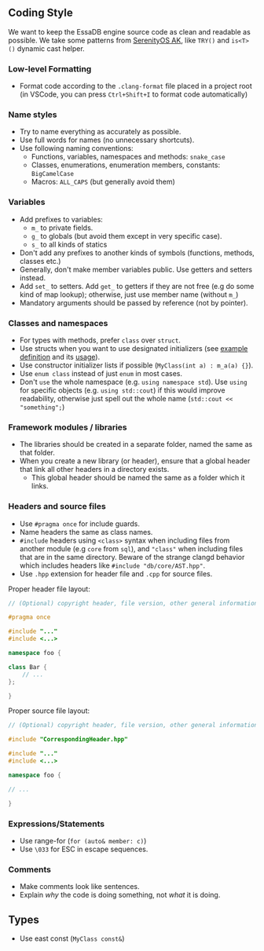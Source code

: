 ## Coding Style

We want to keep the EssaDB engine source code as clean and readable as possible. We take some patterns from [SerenityOS AK](https://github.com/SerenityOS/serenity/tree/master/AK), like `TRY()` and `is<T>()` dynamic cast helper.

### Low-level Formatting
- Format code according to the `.clang-format` file placed in a project root (in VSCode, you can press `Ctrl+Shift+I` to format code automatically)

### Name styles
- Try to name everything as accurately as possible.
- Use full words for names (no unnecessary shortcuts).
- Use following naming conventions:
    - Functions, variables, namespaces and methods: `snake_case`
    - Classes, enumerations, enumeration members, constants: `BigCamelCase`
    - Macros: `ALL_CAPS` (but generally avoid them)

### Variables
- Add prefixes to variables:
    - `m_` to private fields.
    - `g_` to globals (but avoid them except in very specific case).
    - `s_` to all kinds of statics
- Don't add any prefixes to another kinds of symbols (functions, methods, classes etc.)
- Generally, don't make member variables public. Use getters and setters instead.
- Add `set_` to setters. Add `get_` to getters if they are not free (e.g do some kind of map lookup); otherwise, just use member name (without `m_`) 
- Mandatory arguments should be passed by reference (not by pointer).

### Classes and namespaces
- For types with methods, prefer `class` over `struct`.
- Use structs when you want to use designated initializers (see [example definition](https://github.com/essa-software/EssaDB/blob/077b83b6b8b3fd93b41c81874b450f0dd3a4c19f/db/core/Select.hpp#L55) and its [usage](https://github.com/essa-software/EssaDB/blob/077b83b6b8b3fd93b41c81874b450f0dd3a4c19f/db/sql/Parser.cpp#L342)).
- Use constructor initializer lists if possible (`MyClass(int a) : m_a(a) {}`).
- Use `enum class` instead of just `enum` in most cases.
- Don't `use` the whole namespace (e.g. `using namespace std`). Use `using` for specific objects (e.g. `using std::cout`) if this would improve readability, otherwise just spell out the whole name (`std::cout << "something";`)

### Framework modules / libraries
- The libraries should be created in a separate folder, named the same as that folder.
- When you create a new library (or header), ensure that a global header that link all other headers in a directory exists.
    - This global header should be named the same as a folder which it links.

### Headers and source files
- Use `#pragma once` for include guards.
- Name headers the same as class names.
- `#include` headers using `<class>` syntax when including files from another module (e.g `core` from `sql`), and `"class"` when including files that are in the same directory. Beware of the strange clangd behavior which includes headers like `#include "db/core/AST.hpp"`.
- Use `.hpp` extension for header file and `.cpp` for source files.

Proper header file layout:

```c++
// (Optional) copyright header, file version, other general information

#pragma once

#include "..."
#include <...>

namespace foo {

class Bar {
    // ...
};

}
```

Proper source file layout:

```c++
// (Optional) copyright header, file version, other general information

#include "CorrespondingHeader.hpp"

#include "..."
#include <...>

namespace foo {

// ...

}
```

### Expressions/Statements
- Use range-for (`for (auto& member: c)`)
- Use `\033` for ESC in escape sequences.

### Comments
- Make comments look like sentences.
- Explain *why* the code is doing something, not *what* it is doing.

## Types
- Use east const (`MyClass const&`)

